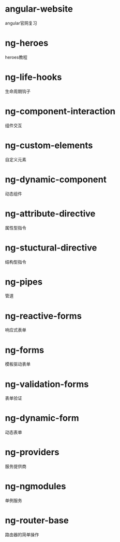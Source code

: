 # angular-website
angular官网复习

# ng-heroes
heroes教程

# ng-life-hooks
生命周期钩子

# ng-component-interaction
组件交互

# ng-custom-elements
自定义元素

# ng-dynamic-component
动态组件

# ng-attribute-directive
属性型指令

# ng-stuctural-directive
结构型指令

# ng-pipes
管道

# ng-reactive-forms
响应式表单

# ng-forms
模板驱动表单

# ng-validation-forms
表单验证

# ng-dynamic-form
动态表单

# ng-providers
服务提供商

# ng-ngmodules
单例服务

# ng-router-base
路由器的简单操作